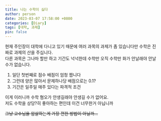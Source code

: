 ```yaml
---
title: 나는 수학이 싫다
author: person
date: 2023-03-07 17:58:00 +0800
categories: [Diary]
tags: [대학, 과제]
pin: false
---
```


현재 주인장이 대학에 다니고 있기 때문에 여러 과목의 과제가 좀 있습니다만 수학은 진짜로 과제의 산을 주십니다.  
다른 과목은 그나마 할만 하고 기간도 넉넉한데 수학만 오직 수학만 화가 안날래야 안날수가 없습니다.  

1. 일단 첫번째로 점수 배점이 엄청 짭니다
2. 그런데 양은 많아서 문제하나당 배점으로는 0.1?
3. 기간은 일주일 매주 있다는 파격적 조건

이게 이러니까 수학 혐오가 안생길래야 안생길 수가 없어요.  
저도 수학을 상당?히 좋아하는 편인데 이건 너무한거 아닙니까

~~그냥 교수님을 암살하는게 가장 편한 방법이 아닐까...~~
